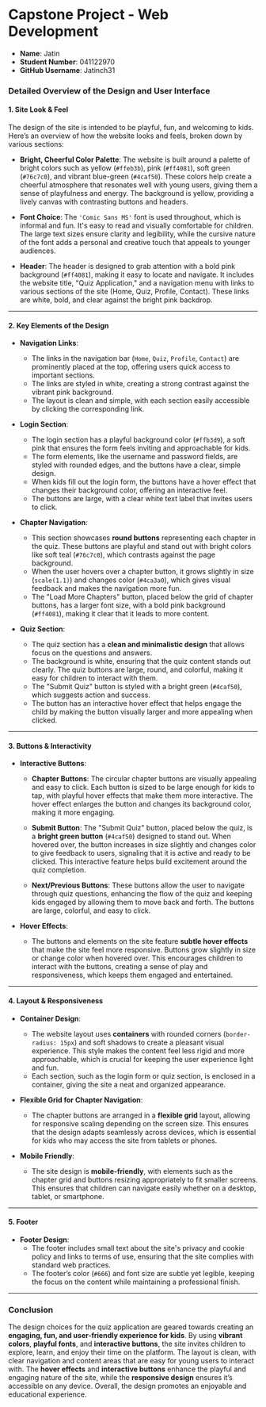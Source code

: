 # Capstone Project - Web Development

- **Name**: Jatin
- **Student Number**: 041122970
- **GitHub Username**: Jatinch31
### Detailed Overview of the Design and User Interface

#### 1. **Site Look & Feel**
The design of the site is intended to be playful, fun, and welcoming to kids. Here’s an overview of how the website looks and feels, broken down by various sections:

- **Bright, Cheerful Color Palette**: The website is built around a palette of bright colors such as yellow (`#ffeb3b`), pink (`#ff4081`), soft green (`#76c7c0`), and vibrant blue-green (`#4caf50`). These colors help create a cheerful atmosphere that resonates well with young users, giving them a sense of playfulness and energy. The background is yellow, providing a lively canvas with contrasting buttons and headers.

- **Font Choice**: The `'Comic Sans MS'` font is used throughout, which is informal and fun. It's easy to read and visually comfortable for children. The large text sizes ensure clarity and legibility, while the cursive nature of the font adds a personal and creative touch that appeals to younger audiences.

- **Header**: The header is designed to grab attention with a bold pink background (`#ff4081`), making it easy to locate and navigate. It includes the website title, "Quiz Application," and a navigation menu with links to various sections of the site (Home, Quiz, Profile, Contact). These links are white, bold, and clear against the bright pink backdrop.

---

#### 2. **Key Elements of the Design**

- **Navigation Links**:
    - The links in the navigation bar (`Home`, `Quiz`, `Profile`, `Contact`) are prominently placed at the top, offering users quick access to important sections.
    - The links are styled in white, creating a strong contrast against the vibrant pink background.
    - The layout is clean and simple, with each section easily accessible by clicking the corresponding link.

- **Login Section**:
    - The login section has a playful background color (`#ffb3d9`), a soft pink that ensures the form feels inviting and approachable for kids.
    - The form elements, like the username and password fields, are styled with rounded edges, and the buttons have a clear, simple design.
    - When kids fill out the login form, the buttons have a hover effect that changes their background color, offering an interactive feel.
    - The buttons are large, with a clear white text label that invites users to click.

- **Chapter Navigation**:
    - This section showcases **round buttons** representing each chapter in the quiz. These buttons are playful and stand out with bright colors like soft teal (`#76c7c0`), which contrasts against the page background.
    - When the user hovers over a chapter button, it grows slightly in size (`scale(1.1)`) and changes color (`#4ca3a0`), which gives visual feedback and makes the navigation more fun.
    - The "Load More Chapters" button, placed below the grid of chapter buttons, has a larger font size, with a bold pink background (`#ff4081`), making it clear that it leads to more content.

- **Quiz Section**:
    - The quiz section has a **clean and minimalistic design** that allows focus on the questions and answers.
    - The background is white, ensuring that the quiz content stands out clearly. The quiz buttons are large, round, and colorful, making it easy for children to interact with them.
    - The "Submit Quiz" button is styled with a bright green (`#4caf50`), which suggests action and success.
    - The button has an interactive hover effect that helps engage the child by making the button visually larger and more appealing when clicked.

---

#### 3. **Buttons & Interactivity**

- **Interactive Buttons**:
    - **Chapter Buttons**: The circular chapter buttons are visually appealing and easy to click. Each button is sized to be large enough for kids to tap, with playful hover effects that make them more interactive. The hover effect enlarges the button and changes its background color, making it more engaging.
    
    - **Submit Button**: The "Submit Quiz" button, placed below the quiz, is a **bright green button** (`#4caf50`) designed to stand out. When hovered over, the button increases in size slightly and changes color to give feedback to users, signaling that it is active and ready to be clicked. This interactive feature helps build excitement around the quiz completion.
    
    - **Next/Previous Buttons**: These buttons allow the user to navigate through quiz questions, enhancing the flow of the quiz and keeping kids engaged by allowing them to move back and forth. The buttons are large, colorful, and easy to click.

- **Hover Effects**:
    - The buttons and elements on the site feature **subtle hover effects** that make the site feel more responsive. Buttons grow slightly in size or change color when hovered over. This encourages children to interact with the buttons, creating a sense of play and responsiveness, which keeps them engaged and entertained.

---

#### 4. **Layout & Responsiveness**

- **Container Design**:
    - The website layout uses **containers** with rounded corners (`border-radius: 15px`) and soft shadows to create a pleasant visual experience. This style makes the content feel less rigid and more approachable, which is crucial for keeping the user experience light and fun.
    - Each section, such as the login form or quiz section, is enclosed in a container, giving the site a neat and organized appearance.

- **Flexible Grid for Chapter Navigation**:
    - The chapter buttons are arranged in a **flexible grid** layout, allowing for responsive scaling depending on the screen size. This ensures that the design adapts seamlessly across devices, which is essential for kids who may access the site from tablets or phones.

- **Mobile Friendly**: 
    - The site design is **mobile-friendly**, with elements such as the chapter grid and buttons resizing appropriately to fit smaller screens. This ensures that children can navigate easily whether on a desktop, tablet, or smartphone.

---

#### 5. **Footer**
- **Footer Design**:
    - The footer includes small text about the site's privacy and cookie policy and links to terms of use, ensuring that the site complies with standard web practices.
    - The footer’s color (`#666`) and font size are subtle yet legible, keeping the focus on the content while maintaining a professional finish.

---

### Conclusion

The design choices for the quiz application are geared towards creating an **engaging, fun, and user-friendly experience for kids**. By using **vibrant colors**, **playful fonts**, and **interactive buttons**, the site invites children to explore, learn, and enjoy their time on the platform. The layout is clean, with clear navigation and content areas that are easy for young users to interact with. The **hover effects** and **interactive buttons** enhance the playful and engaging nature of the site, while the **responsive design** ensures it’s accessible on any device. Overall, the design promotes an enjoyable and educational experience.
